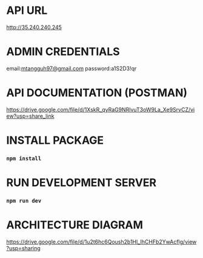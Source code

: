 # API URL
http://35.240.240.245

# ADMIN CREDENTIALS
email:mtangguh97@gmail.com
password:a1S2D3!qr

# API DOCUMENTATION (POSTMAN)
https://drive.google.com/file/d/1XskR_qyRaG9NRlvuT3oW9La_Xe9SrvCZ/view?usp=share_link

# INSTALL PACKAGE
### `npm install`

# RUN DEVELOPMENT SERVER
### `npm run dev`

# ARCHITECTURE DIAGRAM
https://drive.google.com/file/d/1u2t6hc6Qoush2b1Hl_IhCHFb2YwAcflg/view?usp=sharing
